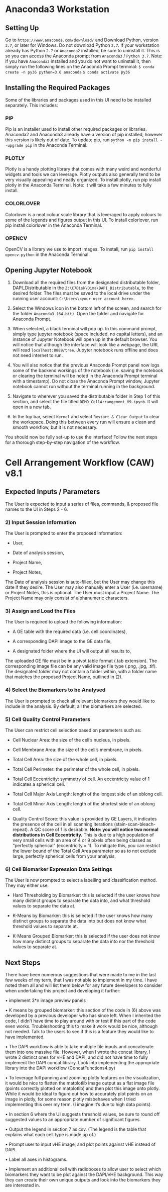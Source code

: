 # Anaconda3 Workstation
## Setting Up
Go to `https://www.anaconda.com/download/` and Download Python, version `3.7`, or later for Windows. Do not download Python `2.7`. If your workstation already has Python `2.7` or `Anaconda2` installed, be sure to uninstall it. This is so you can access the Anaconda prompt from `Anaconda3` / `Python 3.7`.
Note: If you have `Anaconda2` installed and you do not want to uninstall it, then simply run the following lines on the Anaconda Prompt terminal:
	`$ conda create -n py36 python=3.6 anaconda`
	`$ conda activate py36`

## Installing the Required Packages
Some of the libraries and packages used in this UI need to be installed separately. This includes:
### PIP
Pip is an installer used to install other required packages or libraries. Anaconda2 and Anaconda3 already have a version of pip installed, however this version is likely out of date. To update pip, run `python -m pip install --upgrade pip` in the Anaconda Terminal.
### PLOTLY
Plotly is a handy plotting library that comes with many weird and wonderful widgets and tools we can leverage. Plotly outputs also generally tend to be very visually appealing and neatly organized. To install plotly, run pip install plotly in the Anaconda Terminal. Note: It will take a few minutes to fully install.
### COLORLOVER
Colorlover is a neat colour scale library that is leveraged to apply colours to some of the legends and figures output in this UI. To install colorlover, run pip install colorlover in the Anaconda Terminal. 
### OPENCV
OpenCV is a library we use to import images. To install, run `pip install opencv-python` in the Anaconda Terminal. 
## Opening Jupyter Notebook
1.	Download all the required files from the designated distributable folder, DAPI_Distributable in the `Z:\C7Disk\Dima\DAPI_Distributable`, to the desired folder. The files must be saved to the local drive under the running user account: `C:\Users\<your user account here>`.

2.	Select the Windows icon in the bottom left of the screen, and search for the folder `Anaconda3 (64-bit)`. Open the folder and navigate for Anaconda Prompt. 
 
3.	When selected, a black terminal will pop up. In this command prompt, simply type jupyter notebook (space included, no capital letters), and an instance of Jupyter Notebook will open up in the default browser. You will notice that although the interface will look like a webpage, the URL will read `localhost:8889/tree`. Jupyter notebook runs offline and does not need internet to run. 
 
4.	You will also notice that the previous Anaconda Prompt panel now logs some of the backend workings of the notebook (i.e. saving the notebook or clearing the terminal will be noted in the Anaconda Prompt terminal with a timestamp). Do not close the Anaconda Prompt window, Jupyter notebook cannot run without the terminal running in the background.
 
5.	Navigate to wherever you saved the distributable folder in Step 1 of this section, and select the file titled `DEMO_CellArrangement_V9.ipynb`. It will open in a new tab.

6.	In the top bar, select `Kernel` and select `Restart & Clear Output` to clear the workspace. Doing this between every run will ensure a clean and smooth workflow, but it is not necessary.
 
You should now be fully set-up to use the interface!
Follow the next steps for a thorough step-by-step navigation of the workflow.
 
# Cell Arrangement Workflow (CAW) v8.1
## Expected Inputs / Parameters
The User is expected to input a series of files, commands, & proposed file names to the UI in Steps 2 - 6. 
### 2) Input Session Information
The User is prompted to enter the proposed information:
-	User,

-	Date of analysis session, 

-	Project Name,

-	Project Notes,

The Date of analysis session is auto-filled, but the User may change this date if they desire. The User may also manually enter a User (i.e. username) or Project Notes, this is optional. The User must input a Project Name. The Project Name may only consist of alphanumeric characters.
### 3) Assign and Load the Files
The User is required to upload the following information:

-	A GE table with the required data (i.e. cell coordinates),

-	A corresponding DAPI image to the GE data file,

-	A designated folder where the UI will output all results to,

The uploaded GE file must be in a pivot table format (.tab extension). The corresponding image file can be any valid image file type (.png, .jpg, .tif). The designated folder may not contain a folder within, with a folder name that matches the proposed Project Name, outlined in (2). 

### 4) Select the Biomarkers to be Analysed
The User is prompted to check all relevant biomarkers they would like to include in the analysis. By default, all the biomarkers are selected.

### 5) Cell Quality Control Parameters
The User can restrict cell selection based on parameters such as:

-	Cell Nuclear Area: the size of the cell’s nucleus, in pixels. 

-	Cell Membrane Area: the size of the cell’s membrane, in pixels.

-	Total Cell Area: the size of the whole cell, in pixels.

-	Total Cell Perimeter: the perimeter of the whole cell, in pixels.

-	Total Cell Eccentricity: symmetry of cell. An eccentricity value of 1 indicates a spherical cell. 

-	Total Cell Major Axis Length: length of the longest side of an oblong cell.

-	Total Cell Minor Axis Length: length of the shortest side of an oblong cell.

-	Quality Control Score: this value is provided by GE Layers, it indicates the presence of the cell in all scanning iterations (stain-scan-bleach-repeat). A QC score of 1 is desirable.
**Note: you will notice two normal distributions in Cell Eccentricity.** This is due to a high population of very small cells with an area of 4 or 9 pixels often being classed as “perfectly spherical” (eccentricity = 1). To mitigate this, you can restrict the lower bound of the Total Cell Area parameter so as to not exclude large, perfectly spherical cells from your analysis.

### 6) Cell Biomarker Expression Data Settings
The User is now prompted to select a labelling and classification method. They may either use:

-	Hard Thresholding by Biomarker: this is selected if the user knows how many distinct groups to separate the data into, and what threshold values to separate the data at.

-	K-Means by Biomarker: this is selected if the user knows how many distinct groups to separate the data into but does not know what threshold values to separate at.

-	K-Means Grouped Biomarker: this is selected if the user does not know how many distinct groups to separate the data into nor the threshold values to separate at.

## Next Steps
There have been numerous suggestions that were made to me in the last few weeks of my term, that I was not able to implement in my time. I have noted them all and will list them below for any future developers to consider when undertaking this project and developing it further:

•	implement 3*n image preview panels

•	K means by grouped biomarker: this section of the code in (6) above was developed by a previous developer who has since left. When I inherited the code, I didn’t have time to play around with or test if this part of the code even works. Troubleshooting this to make it work would be nice, although not needed. Talk to the users to see if this is a feature they would like to have implemented.

•	The DAPI workflow is able to take multiple file inputs and concatenate them into one massive file. However, when I wrote the concat library, I wrote 2 distinct ones for vHE and DAPI, and did not have time to fully implement the DAPI concat library. Look into implementing the appropriate library into the DAPI workflow (ConcatFunctions4.py)

•	To leverage full panning and zooming plotly features on the visualization, it would be nice to flatten the matplotlib image output as a flat image file (points correctly plotted on matplotlib) and then plot this image onto plotly. While it would be ideal to figure out how to accurately plot points on an image in plotly, for some reason plotly misbehaves when I tried implementing this over my term. (I imagine it’s due to high data points).

•	In section 6 where the UI suggests threshold values, be sure to round off suggested values to an appropriate number of significant figures.

•	Output the legend in section 7 as csv. (The legend is the table that explains what each cell type is made up of.)

•	Prompt user to input vHE image, and plot points against vHE instead of DAPI.

•	Label all axes in histograms.

•	Implement an additional cell with radioboxes to allow user to select which biomarkers they want to be plot against the DAPI/vHE background. This way they can create their own unique outputs and look into the biomarkers they are interested in.


